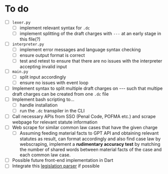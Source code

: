 # To do

- [ ] `lexer.py`
    - [ ] implement relevant syntax for `.dc`
    - [ ] implement splitting of the draft charges with `---` at an early stage in this file(?)
- [ ] `interpreter.py`
    - [ ] implement error messages and language syntax checking
    - [ ] ensure output format is correct
    - [ ] test and retest to ensure that there are no issues with the interpreter accepting invalid input
- [ ] `main.py`
    - [ ] split input accordingly
    - [ ] ensure no issues with event loop
- [ ] Implement syntax to split multiple draft charges on --- such that multipe draft charges can be created from one `.dc` file
- [ ] Implement bash scripting to... 
    - [ ] handle installation 
    - [ ] run the `.dc` transpiler in the CLI
- [ ] Call necessary APIs from SSO (Penal Code, POFMA etc.) and scrape webpage for relevant statute information
- [ ] Web scrape for similar common law cases that have the given charge
    - [ ] Assuming feeding material facts to GPT API and obtaining relevant statutes as result, can format accordingly and also find case law by webscraping, implement a **rudimentary accuracy test** by matching the number of shared words between material facts of the case and each common law case.
- [ ] Possible future front-end implementation in Dart
- [ ] Integrate this [legislation parser](https://github.com/YongJieYongJie/SSOjs) if possible
